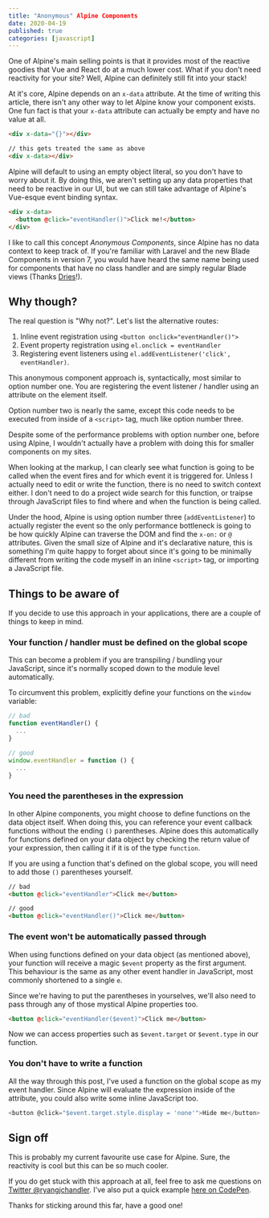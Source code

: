 ```yaml
---
title: "Anonymous" Alpine Components
date: 2020-04-19
published: true
categories: [javascript]
---
```


One of Alpine's main selling points is that it provides most of the reactive goodies that Vue and React do at a much lower cost. What if you don't need reactivity for your site? Well, Alpine can definitely still fit into your stack!

At it's core, Alpine depends on an `x-data` attribute. At the time of writing this article, there isn't any other way to let Alpine know your component exists. One fun fact is that your `x-data` attribute can actually be empty and have no value at all.

```html
<div x-data="{}"></div>

// this gets treated the same as above
<div x-data></div>
```

Alpine will default to using an empty object literal, so you don't have to worry about it. By doing this, we aren't setting up any data properties that need to be reactive in our UI, but we can still take advantage of Alpine's Vue-esque event binding syntax.

```html
<div x-data>
  <button @click="eventHandler()">Click me!</button>
</div>
```

I like to call this concept _Anonymous Components_, since Alpine has no data context to keep track of. If you're familiar with Laravel and the new Blade Components in version 7, you would have heard the same name being used for components that have no class handler and are simply regular Blade views (Thanks [Dries](https://twitter.com/driesvints)!).

## Why though?

The real question is "Why not?". Let's list the alternative routes:

1. Inline event registration using `<button onclick="eventHandler()">`
2. Event property registration using `el.onclick = eventHandler`
2. Registering event listeners using `el.addEventListener('click', eventHandler)`.

This anonymous component approach is, syntactically, most similar to option number one. You are registering the event listener / handler using an attribute on the element itself. 

Option number two is nearly the same, except this code needs to be executed from inside of a `<script>` tag, much like option number three.

Despite some of the performance problems with option number one, before using Alpine, I wouldn't actually have a problem with doing this for smaller components on my sites.

When looking at the markup, I can clearly see what function is going to be called when the event fires and for which event it is triggered for. Unless I actually need to edit or write the function, there is no need to switch context either. I don't need to do a project wide search for this function, or traipse through JavaScript files to find where and when the function is being called.

Under the hood, Alpine is using option number three (`addEventListener`) to actually register the event so the only performance bottleneck is going to be how quickly Alpine can traverse the DOM and find the `x-on:` or `@` attributes. Given the small size of Alpine and it's declarative nature, this is something I'm quite happy to forget about since it's going to be minimally different from writing the code myself in an inline `<script>` tag, or importing a JavaScript file.

## Things to be aware of

If you decide to use this approach in your applications, there are a couple of things to keep in mind.

### Your function / handler must be defined on the global scope

This can become a problem if you are transpiling / bundling your JavaScript, since it's normally scoped down to the module level automatically. 

To circumvent this problem, explicitly define your functions on the `window` variable:

```javascript
// bad
function eventHandler() {
  ...
}

// good
window.eventHandler = function () {
  ...
}
```

### You need the parentheses in the expression

In other Alpine components, you might choose to define functions on the data object itself. When doing this, you can reference your event callback functions without the ending `()` parentheses. Alpine does this automatically for functions defined on your data object by checking the return value of your expression, then calling it if it is of the type `function`.

If you are using a function that's defined on the global scope, you will need to add those `()` parentheses yourself.

```html
// bad
<button @click="eventHandler">Click me</button>

// good
<button @click="eventHandler()">Click me</button>
```

### The event won't be automatically passed through

When using functions defined on your data object (as mentioned above), your function will receive a magic `$event` property as the first argument. This behaviour is the same as any other event handler in JavaScript, most commonly shortened to a single `e`.

Since we're having to put the parentheses in yourselves, we'll also need to pass through any of those mystical Alpine properties too.

```html
<button @click="eventHandler($event)">Click me</button>
```

Now we can access properties such as `$event.target` or `$event.type` in our function.

### You don't have to write a function

All the way through this post, I've used a function on the global scope as my event handler. Since Alpine will evaluate the expression inside of the attribute, you could also write some inline JavaScript too.

```javascript
<button @click="$event.target.style.display = 'none'">Hide me</button>
```

## Sign off

This is probably my current favourite use case for Alpine. Sure, the reactivity is cool but this can be so much cooler.

If you do get stuck with this approach at all, feel free to ask me questions on [Twitter @ryangjchandler](https://twitter.com/ryangjchandler). I've also put a quick example [here on CodePen](https://codepen.io/ryangjchandler/pen/wvKzypX?editors=1111).

Thanks for sticking around this far, have a good one!










